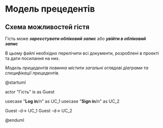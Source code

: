 # Модель прецедентів

## Схема можливостей гістя

Гість може ***зареєстувати обліковий запис*** або ***увійти в обліковий запис***




В цьому файлі необхідно перелічити всі документи, розроблені в проекті та дати посилання на них.

*Модель прецедентів повинна містити загальні оглядові діаграми та специфікації прецедентів.*


@startuml

  actor "Гість" is as Guest

  usecase "<b>Log in</b>/n" as UC_1
  usecase "<b>Sign in</b>/n" as UC_2

  Guest -d-> UC_1
  Guest -d-> UC_2

@enduml
